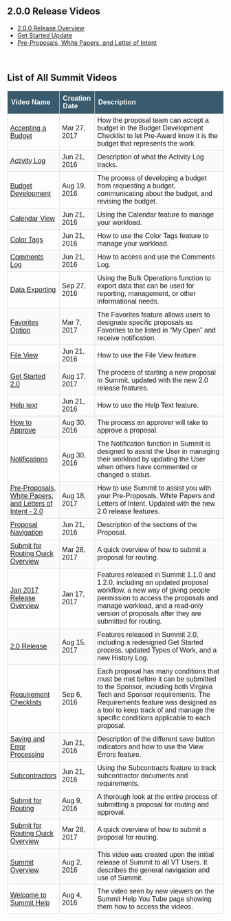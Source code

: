 ## 2.0.0 Release Videos

- [2.0.0 Release Overview](https://www.youtube.com/watch?v=PtN-a-8piUI&feature=youtu.be)
- [Get Started Update](https://youtu.be/9uypak-E9K8)
- [Pre-Proposals, White Papers, and Letter of Intent](https://www.youtube.com/watch?v=A3Ag-JNoUVI&feature=youtu.be)

<br>

## List of All Summit Videos

<style>
table {
    font-family: sans-serif;
    border-collapse: collapse;
    width: 100%;
}

th {
    color: white;
    border: 1px solid #dddddd;
    background-color: #3A5B6E;
    text-align: left;
    padding: 8px;
}

td {
    border: 1px solid #dddddd;
    text-align: left;
    padding: 6px;
}

tr:nth-child(odd) {
    background-color: #FAFAFA;
}
</style>


<table>
  <col width=20%>
  <col width=12%>
  <col width=68%>
  <tr>
    <th>Video Name</th>
    <th>Creation Date</th>
    <th>Description</th>
  </tr>
  <tr>
    <td><a href="https://www.youtube.com/watch?v=s7hJN8sW_14&feature=youtu.be">Accepting a Budget</a></td>
    <td>Mar 27, 2017</td>
    <td>How the proposal team can accept a budget in the Budget Development Checklist to let Pre-Award know it is the budget that represents the work.</td>
  </tr>
  <tr>
    <td><a href="https://www.youtube.com/watch?v=EaGqmn7QIeo&feature=youtu.be">Activity Log</a></td>
    <td>Jun 21, 2016</td>
    <td>Description of what the Activity Log tracks.</td>
  </tr>
  <tr>
    <td><a href="https://www.youtube.com/watch?v=d7VinuJHNVk&feature=youtu.be">Budget Development</a></td>
    <td>Aug 19, 2016</td>
    <td>The process of developing a budget from requesting a budget, communicating about the budget, and revising the budget.</td>
  </tr>
  <tr>
    <td><a href="https://www.youtube.com/watch?v=mlVXQnsL9Ws&feature=youtu.be">Calendar View</a></td>
    <td>Jun 21, 2016</td>
    <td>Using the Calendar feature to manage your workload.</td>
  </tr>
  <tr>
    <td><a href="https://www.youtube.com/watch?v=8mtMTAlzM_0">Color Tags</a></td>
    <td>Jun 21, 2016</td>
    <td>How to use the Color Tags feature to manage your workload.</td>
  </tr>
  <tr>
    <td><a href="https://www.youtube.com/watch?v=YCo5O0b2rds">Comments Log</a></td>
    <td>Jun 21, 2016</td>
    <td>How to access and use the Comments Log.</td>
  </tr>
  <tr>
    <td><a href="https://www.youtube.com/watch?v=mCv1aAPfre0&feature=youtu.be">Data Exporting</a></td>
    <td>Sep 27, 2016</td>
    <td>Using the Bulk Operations function to export data that can be used for reporting, management, or other informational needs.</td>
  </tr>
  <tr>
    <td><a href="https://www.youtube.com/watch?v=Esvlt4TlAJM&feature=youtu.be">Favorites Option</a></td>
    <td>Mar 7, 2017</td>
    <td>The Favorites feature allows users to designate specific proposals as Favorites to be listed in “My Open” and receive notification.</td>
  </tr>
  <tr>
    <td><a href="https://www.youtube.com/watch?v=WFk-y7u2O_w&feature=youtu.be">File View</a></td>
    <td>Jun 21, 2016</td>
    <td>How to use the File View feature.</td>
  </tr>
  <tr>
    <td><a href="https://www.youtube.com/watch?v=9uypak-E9K8&feature=youtu.be">Get Started 2.0</a></td>
    <td>Aug 17, 2017</td>
    <td>The process of starting a new proposal in Summit, updated with the new 2.0 release features.</td>
  </tr>
  <tr>
    <td><a href="https://www.youtube.com/watch?v=yZSUWWxwx6I&feature=youtu.be">Help text</a></td>
    <td>Jun 21, 2016</td>
    <td>How to use the Help Text feature.</td>
  </tr>
  <tr>
    <td><a href="https://www.youtube.com/watch?v=Kh9PAEu3FoM">How to Approve</a></td>
    <td>Aug 30, 2016</td>
    <td>The process an approver will take to approve a proposal.</td>
  </tr>
  <tr>
    <td><a href="https://www.youtube.com/watch?v=d7VinuJHNVk&feature=youtu.be">Notifications</a></td>
    <td>Aug 30, 2016</td>
    <td>The Notification function in Summit is designed to assist the User in managing their workload by updating the User when others have commented or changed a status.</td>
  </tr>
  <tr>
    <td><a href="https://www.youtube.com/watch?v=A3Ag-JNoUVI&feature=youtu.be">Pre-Proposals, White Papers, and Letters of Intent - 2.0</a></td>
    <td>Aug 18, 2017</td>
    <td>How to use Summit to assist you with your Pre-Proposals, White Papers and Letters of Intent.  Updated with the new 2.0 release features.</td>
  </tr>
  <tr>
    <td><a href="https://www.youtube.com/watch?v=l7C7tSu2C-Y&feature=youtu.be">Proposal Navigation</a></td>
    <td>Jun 21, 2016</td>
    <td>Description of the sections of the Proposal.</td>
  </tr>
  <tr>
    <td><a href="https://www.youtube.com/watch?v=NqmsErJxEn0&feature=youtu.be">Submit for Routing Quick Overview</a></td>
    <td>Mar 28, 2017</td>
    <td>A quick overview of how to submit a proposal for routing.</td>
  </tr>
  <tr>
    <td><a href="https://www.youtube.com/watch?v=SWj3s1W0wWc&feature=youtu.be">Jan 2017 Release Overview</a></td>
    <td>Jan 17, 2017</td>
    <td>Features released in Summit 1.1.0 and 1.2.0, including an updated proposal workflow, a new way of giving people permission to access the proposals and manage workload, and a read-only version of proposals after they are submitted for routing.</td>
  </tr>
  <tr>
    <td><a href="https://www.youtube.com/watch?v=PtN-a-8piUI&feature=youtu.be">2.0 Release</a></td>
    <td>Aug 15, 2017</td>
    <td>Features released in Summit 2.0, including a redesigned Get Started process, updated Types of Work, and a new History Log.</td>
  </tr>
  <tr>
    <td><a href="https://www.youtube.com/watch?v=Vp6GNs90ICw&feature=youtu.be">Requirement Checklists</a></td>
    <td>Sep 6, 2016</td>
    <td>Each proposal has many conditions that must be met before it can be submitted to the Sponsor, including both Virginia Tech and Sponsor requirements.  The Requirements feature was designed as a tool to keep track of and manage the specific conditions applicable to each proposal.</td>
  </tr>
  <tr>
    <td><a href="https://www.youtube.com/watch?v=5rkd7Xl2E_o&feature=youtu.be">Saving and Error Processing</a></td>
    <td>Jun 21, 2016</td>
    <td>Description of the different save button indicators and how to use the View Errors feature.</td>
  </tr>
  <tr>
    <td><a href="https://www.youtube.com/watch?v=w58QOkXJm0o&feature=youtu.be">Subcontractors</a></td>
    <td>Jun 21, 2016</td>
    <td>Using the Subcontracts feature to track subcontractor documents and requirements.</td>
  </tr>
  <tr>
    <td><a href="https://www.youtube.com/watch?v=dVuW3nVRUng">Submit for Routing</a></td>
    <td>Aug 9, 2016</td>
    <td>A thorough look at the entire process of submitting a proposal for routing and approval.</td>
  </tr>
  <tr>
    <td><a href="https://www.youtube.com/watch?v=NqmsErJxEn0">Submit for Routing Quick Overview</a></td>
    <td>Mar 28, 2017</td>
    <td>A quick overview of how to submit a proposal for routing.</td>
  </tr>
  <tr>
    <td><a href="https://www.youtube.com/watch?v=uwGLAqFzC_Q&feature=youtu.be">Summit Overview</a></td>
    <td>Aug 2, 2016</td>
    <td>This video was created upon the initial release of Summit to all VT Users.  It describes the general navigation and use of Summit.</td>
  </tr>
  <tr>
    <td><a href="https://www.youtube.com/watch?v=27laXKy5ofs">Welcome to Summit Help</a></td>
    <td>Aug 4, 2016</td>
    <td>The video seen by new viewers on the Summit Help You Tube page showing them how to access the videos.</td>
  </tr>
  </table>

<br>
